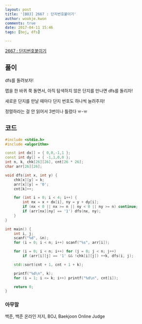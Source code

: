 ```yaml
---
layout: post
title: '[BOJ] 2667 : 단지번호붙이기'
author: wookje.kwon
comments: true
date: 2017-04-11 15:46
tags: [boj, dfs]

---
```


[2667 : 단지번호붙이기](https://www.acmicpc.net/problem/2667)

## 풀이

dfs를 돌려보자!

맵을 한 바퀴 쭉 돌면서, 아직 탐색하지 않은 단지를 만나면 dfs를 돌리자!

새로운 단지를 만날 때마다 단지 번호도 하나씩 늘려주자!

정렬하라는 걸 안 읽어서 3번이나 틀렸다 ㅠ-ㅠ

## 코드

```cpp
#include <stdio.h>
#include <algorithm>

const int dx[] = { 0,0,-1,1 };
const int dy[] = { -1,1,0,0 };
int n, k, chk[26][26], cnt[26 * 26];
char arr[26][26];

void dfs(int x, int y) {
	chk[x][y] = k;
	arr[x][y] = '0';
	cnt[k]++;

	for (int i = 0; i < 4; i++) {
		int nx = x + dx[i], ny = y + dy[i];
		if (nx < 0 || nx >= n || ny < 0 || ny >= n) continue;
		if (arr[nx][ny] == '1') dfs(nx, ny);
	}
}

int main() {
	int i, j;
	scanf("%d", &n);
	for (i = 0; i < n; i++) scanf("%s", arr[i]);

	for (i = 0; i < n; i++) for (j = 0; j < n; j++)
		if (arr[i][j] == '1' && !chk[i][j]) ++k, dfs(i, j);

	std::sort(cnt + 1, cnt + 1 + k);

	printf("%d\n", k);
	for (i = 1; i <= k; i++) printf("%d\n", cnt[i]);

	return 0;
}
```

### 아무말  
백준, 백준 온라인 저지, BOJ, Baekjoon Online Judge
